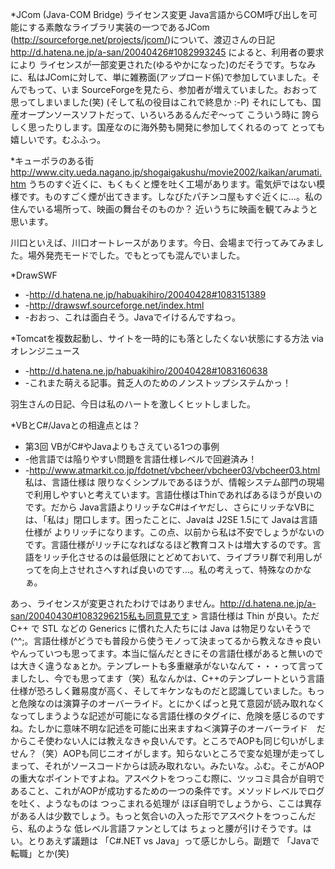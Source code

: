 *JCom (Java-COM Bridge) ライセンス変更
Java言語からCOM呼び出しを可能にする素敵なライブラリ実装の一つであるJCom (http://sourceforge.net/projects/jcom/)について、渡辺さんの日記 http://d.hatena.ne.jp/a-san/20040426#1082993245 によると、利用者の要求により ライセンスが一部変更された(ゆるやかになった)のだそうです。ちなみに、私はJComに対して、単に雑務面(アップロード係)で参加していました。そんでもって、いま SourceForgeを見たら、参加者が増えていました。おおって思ってしまいました(笑) (そして私の役目はこれで終息か :-P)
それにしても、国産オープンソースソフトだって、いろいろあるんだぞ～って こういう時に 誇らしく思ったりします。国産なのに海外勢も開発に参加してくれるのって とっても嬉しいです。むふふっ。

*キューポラのある街
http://www.city.ueda.nagano.jp/shogaigakushu/movie2002/kaikan/arumati.htm
うちのすぐ近くに、もくもくと煙を吐く工場があります。電気炉ではない模様です。ものすごく煙が出てきます。しなびたパチンコ屋もすぐ近くに…。私の住んでいる場所って、映画の舞台そのものか？ 近いうちに映画を観てみようと思います。

川口といえば、川口オートレースがあります。今日、会場まで行ってみてみました。場外発売モードでした。でもとっても混んでいました。

*DrawSWF
* -http://d.hatena.ne.jp/habuakihiro/20040428#1083151389
* -http://drawswf.sourceforge.net/index.html
* -おおっ、これは面白そう。Javaでイけるんですねっ。

*Tomcatを複数起動し、サイトを一時的にも落としたくない状態にする方法 via オレンジニュース
* -http://d.hatena.ne.jp/habuakihiro/20040428#1083160638
* -これまた萌える記事。貧乏人のためのノンストップシステムかっ！

羽生さんの日記、今日は私のハートを激しくヒットしました。

*VBとC#/Javaとの相違点とは？
* 第3回 VBがC#やJavaよりもさえている1つの事例
* -他言語では陥りやすい問題を言語仕様レベルで回避済み！
* -http://www.atmarkit.co.jp/fdotnet/vbcheer/vbcheer03/vbcheer03.html
私は、言語仕様は 限りなくシンプルであるほうが、情報システム部門の現場で利用しやすいと考えています。言語仕様はThinであればあるほうが良いのです。だから Java言語よりリッチなC#はイヤだし、さらにリッチなVBには、「私は」閉口します。困ったことに、Javaは J2SE 1.5にて Javaは言語仕様が よりリッチになります。この点、以前から私は不安でしょうがないのです。言語仕様がリッチになればなるほど教育コストは増大するのです。言語をリッチ化させるのは最低限にとどめておいて、ライブラリ群で利用しがってを向上させれさへすれば良いのです…。私の考えって、特殊なのかなぁ。

あっ、ライセンスが変更されたわけではありません。http://d.hatena.ne.jp/a-san/20040430#1083296215私も同意見です > 言語仕様は Thin が良い。ただ C++ で STL などの Generics に慣れた人たちには Java は物足りないそうで(^^;。言語仕様がどうでも普段から使うモノって決まってるから教えなきゃ良いやんっていつも思ってます。本当に悩んだときにその言語仕様があると無いのでは大きく違うなぁとか。テンプレートも多重継承がないなんて・・・って言ってましたし、今でも思ってます（笑）私なんかは、C++のテンプレートという言語仕様が恐ろしく難易度が高く、そしてキケンなものだと認識していました。もっと危険なのは演算子のオーバーライド。とにかくぱっと見て意図が読み取れなくなってしまうような記述が可能になる言語仕様のタグイに、危険を感じるのですね。たしかに意味不明な記述を可能に出来ますね＜演算子のオーバーライド　だからこそ使わない人には教えなきゃ良いんです。ところでAOPも同じ匂いがしません？（笑）AOPも同じニオイがします。知らないところで変な処理が走ってしまって、それがソースコードからは読み取れない。みたいな。ふむ。そこがAOPの重大なポイントですよね。アスペクトをつっこむ際に、ツッコミ具合が自明であること、これがAOPが成功するための一つの条件です。メソッドレベルでログを吐く、ようなものは つっこまれる処理が ほぼ自明でしょうから、ここは異存がある人は少数でしょう。もっと気合いの入った形でアスペクトをつっこんだら、私のような 低レベル言語ファンとしては ちょっと腰が引けそうです。はい。とりあえず議題は 「C#.NET vs Java」って感じかしら。副題で 「Javaで転職」とか(笑)
